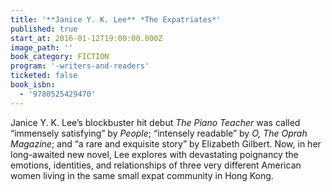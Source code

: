```yaml
---
title: '**Janice Y. K. Lee** *The Expatriates*'
published: true
start_at: 2016-01-12T19:00:00.000Z
image_path: ''
book_category: FICTION
program: '-writers-and-readers'
ticketed: false
book_isbn:
  - '9780525429470'
---
```


Janice Y. K. Lee’s blockbuster hit debut *The Piano Teacher* was called “immensely satisfying” by *People*; “intensely readable” by *O, The Oprah Magazine*; and “a rare and exquisite story” by Elizabeth Gilbert. Now, in her long-awaited new novel, Lee explores with devastating poignancy the emotions, identities, and relationships of three very different American women living in the same small expat community in Hong Kong.
